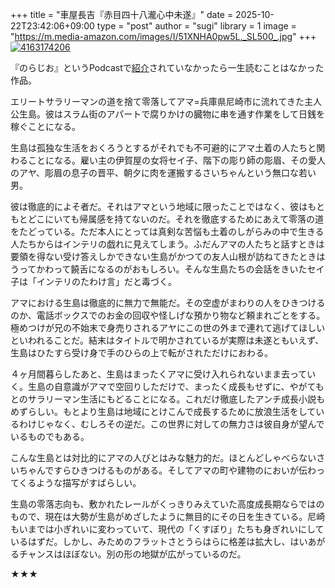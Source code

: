 +++
title = "車屋長吉『赤目四十八瀧心中未遂』"
date = 2025-10-22T23:42:06+09:00
type = "post"
author = "sugi"
library = 1
image = "https://m.media-amazon.com/images/I/51XNHA0pw5L._SL500_.jpg"
+++
<a href="https://www.amazon.co.jp/dp/4163174206/?tag=chezsugi-22" target="_blank"><img src="https://m.media-amazon.com/images/I/51XNHA0pw5L._SL500_.jpg" alt="4163174206" border="0" class="alignleft" /></a>

『のらじお』というPodcastで<a href="https://podcasts.apple.com/jp/podcast/%E3%81%AE%E3%82%89%E3%81%98%E3%81%8A/id1567125177?i=1000722028390" target="_blank">紹介</a>されていなかったら一生読むことはなかった作品。

エリートサラリーマンの道を捨て零落してアマ=兵庫県尼崎市に流れてきた主人公生島。彼はスラム街のアパートで腐りかけの臓物に串を通す作業をして日銭を稼ぐことになる。

生島は孤独な生活をおくろうとするがそれでも不可避的にアマ土着の人たちと関わることになる。雇い主の伊賀屋の女将セイ子、階下の彫り師の彫眉、その愛人のアヤ、彫眉の息子の晋平、朝夕に肉を運搬するさいちゃんという無口な若い男。

彼は徹底的によそ者だ。それはアマという地域に限ったことではなく、彼はもともとどこにいても帰属感を持てないのだ。それを徹底するためにあえて零落の道をたどっている。ただ本人にとっては真剣な苦悩も土着のしがらみの中で生きる人たちからはインテリの戯れに見えてしまう。ふだんアマの人たちと話すときは要領を得ない受け答えしかできない生島がかつての友人山根が訪ねてきたときはうってかわって饒舌になるのがおもしろい。そんな生島たちの会話をきいたセイ子は「インテリのたわけ言」だと毒づく。

アマにおける生島は徹底的に無力で無能だ。その空虚がまわりの人をひきつけるのか、電話ボックスでのお金の回収や怪しげな預かり物など頼まれごとをする。極めつけが兄の不始末で身売りされるアヤにこの世の外まで連れて逃げてほしいといわれることだ。結末はタイトルで明かされているが実際は未遂ともいえず、生島はひたすら受け身で手のひらの上で転がされただけにおわる。

４ヶ月間暮らしたあと、生島はまったくアマに受け入れられないまま去っていく。生島の自意識がアマで空回りしただけで、まったく成長もせずに、やがてもとのサラリーマン生活にもどることになる。これだけ徹底したアンチ成長小説もめずらしい。もとより生島は地域にとけこんで成長するために放浪生活をしているわけじゃなく、むしろその逆だ。この世界に対しての無力さは彼自身が望んでいるものでもある。

こんな生島とは対比的にアマの人びとはみな魅力的だ。ほとんどしゃべらないさいちゃんですらひきつけるものがある。そしてアマの町や建物のにおいが伝わってくるような描写がすばらしい。

生島の零落志向も、敷かれたレールがくっきりみえていた高度成長期ならではのもので、現在は大勢が生島がめざしたように無目的にその日を生きている。尼崎もいまでは小ぎれいに変わっていて、現代の「くすぼり」たちも身ぎれいにしているはずだ。しかし、みためのフラットさとうらはらに格差は拡大し、はいあがるチャンスはほぼない。別の形の地獄が広がっているのだ。

★★★
